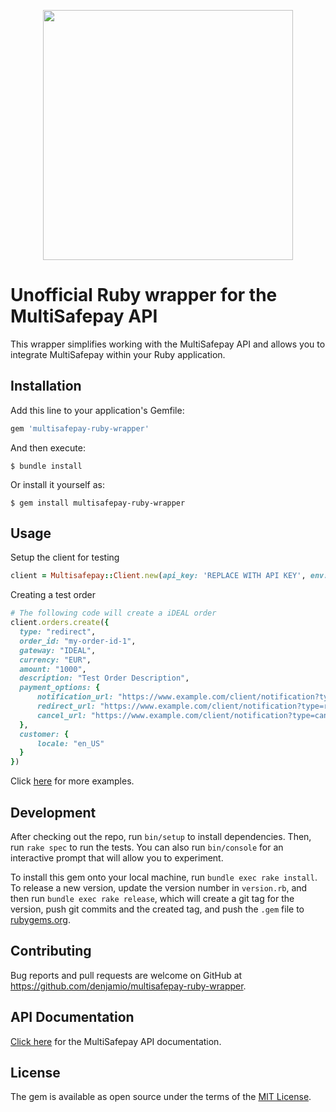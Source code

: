 <p align="center">
  <img src="https://www.multisafepay.com/img/multisafepaylogo.svg" width="400px" position="center">
</p>

# Unofficial Ruby wrapper for the MultiSafepay API

This wrapper simplifies working with the MultiSafepay API and allows you to integrate MultiSafepay within your Ruby application.

## Installation

Add this line to your application's Gemfile:

```ruby
gem 'multisafepay-ruby-wrapper'
```

And then execute:

    $ bundle install

Or install it yourself as:

    $ gem install multisafepay-ruby-wrapper

## Usage
Setup the client for testing
```ruby
client = Multisafepay::Client.new(api_key: 'REPLACE WITH API KEY', env: :test)
```
Creating a test order
```ruby
# The following code will create a iDEAL order
client.orders.create({
  type: "redirect",
  order_id: "my-order-id-1",
  gateway: "IDEAL",
  currency: "EUR",
  amount: "1000",
  description: "Test Order Description",
  payment_options: {
      notification_url: "https://www.example.com/client/notification?type=notification",
      redirect_url: "https://www.example.com/client/notification?type=redirect",
      cancel_url: "https://www.example.com/client/notification?type=cancel"
  },
  customer: {
      locale: "en_US"
  }
})
```
Click [here](#) for more examples.
## Development

After checking out the repo, run `bin/setup` to install dependencies. Then, run `rake spec` to run the tests. You can also run `bin/console` for an interactive prompt that will allow you to experiment.

To install this gem onto your local machine, run `bundle exec rake install`. To release a new version, update the version number in `version.rb`, and then run `bundle exec rake release`, which will create a git tag for the version, push git commits and the created tag, and push the `.gem` file to [rubygems.org](https://rubygems.org).

## Contributing

Bug reports and pull requests are welcome on GitHub at https://github.com/denjamio/multisafepay-ruby-wrapper.

## API Documentation
[Click here](https://docs.multisafepay.com/api/) for the MultiSafepay API documentation.

## License

The gem is available as open source under the terms of the [MIT License](https://opensource.org/licenses/MIT).
